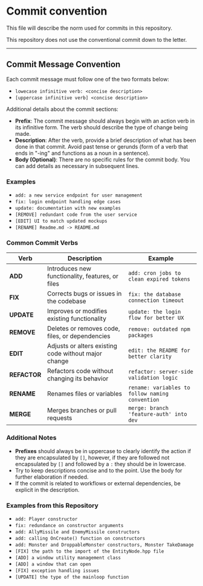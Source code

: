 # Commit convention

This file will describe the norm used for commits in this repository.

This repository does not use the conventional commit down to the letter.

---

## Commit Message Convention

Each commit message must follow one of the two formats below:

- `lowecase infinitive verb: <concise description>`
- `[uppercase infinitive verb] <concise description>`

Additional details about the commit sections:

- **Prefix**: The commit message should always begin with an action verb in its infinitive form. The verb should describe the type of change being made.
- **Description**: After the verb, provide a brief description of what has been done in that commit. Avoid past tense or gerunds (form of a verb that ends in "-ing" and functions as a noun in a sentence).
- **Body (Optional)**: There are no specific rules for the commit body. You can add details as necessary in subsequent lines.

### Examples

- `add: a new service endpoint for user management`
- `fix: login endpoint handling edge cases`
- `update: documentation with new examples`
- `[REMOVE] redundant code from the user service`
- `[EDIT] UI to match updated mockups`
- `[RENAME] Readme.md -> README.md`

### Common Commit Verbs

| Verb         | Description                                          | Example                                 |
|--------------|------------------------------------------------------|-----------------------------------------|
| **ADD**      | Introduces new functionality, features, or files     | `add: cron jobs to clean expired tokens` |
| **FIX**      | Corrects bugs or issues in the codebase              | `fix: the database connection timeout` |
| **UPDATE**   | Improves or modifies existing functionality          | `update: the login flow for better UX` |
| **REMOVE**   | Deletes or removes code, files, or dependencies      | `remove: outdated npm packages`        |
| **EDIT**     | Adjusts or alters existing code without major change | `edit: the README for better clarity`  |
| **REFACTOR** | Refactors code without changing its behavior         | `refactor: server-side validation logic`|
| **RENAME**   | Renames files or variables                           | `rename: variables to follow naming convention` |
| **MERGE**    | Merges branches or pull requests                     | `merge: branch 'feature-auth' into dev`|

### Additional Notes

- **Prefixes** should always be in uppercase to clearly identify the action if they are encapsulated by `[]`, however, if they are followed not encapsulated by `[]` and followed by a `:` they should be in lowercase.
- Try to keep descriptions concise and to the point. Use the body for further elaboration if needed.
- If the commit is related to workflows or external dependencies, be explicit in the description.

### Examples from this Repository

- `add: Player constructor`
- `fix: redundance on constructor arguments`
- `add: AllyMissile and EnemyMissile constructors`
- `add: calling OnCreate() function on constructors`
- `add: Monster and DroppableMonster constructors, Monster TakeDamage`
- `[FIX] the path to the import of the EntityNode.hpp file`
- `[ADD] a window utility management class`
- `[ADD] a window that can open`
- `[FIX] exception handling issues`
- `[UPDATE] the type of the mainloop function`
